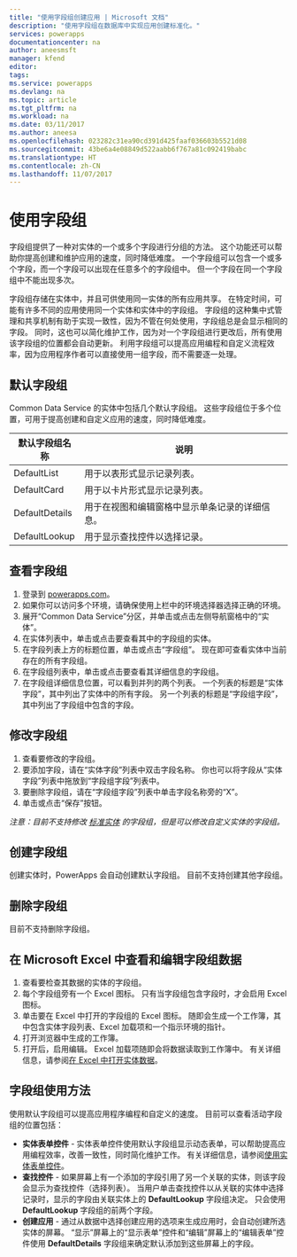 ```yaml
---
title: "使用字段组创建应用 | Microsoft 文档"
description: "使用字段组在数据库中实现应用创建标准化。"
services: powerapps
documentationcenter: na
author: aneesmsft
manager: kfend
editor: 
tags: 
ms.service: powerapps
ms.devlang: na
ms.topic: article
ms.tgt_pltfrm: na
ms.workload: na
ms.date: 03/11/2017
ms.author: aneesa
ms.openlocfilehash: 023282c31ea90cd391d425faaf036603b5521d08
ms.sourcegitcommit: 43be6a4e08849d522aabb6f767a81c092419babc
ms.translationtype: HT
ms.contentlocale: zh-CN
ms.lasthandoff: 11/07/2017
---
```

# <a name="use-field-groups"></a>使用字段组
字段组提供了一种对实体的一个或多个字段进行分组的方法。 这个功能还可以帮助你提高创建和维护应用的速度，同时降低难度。 一个字段组可以包含一个或多个字段，而一个字段可以出现在任意多个的字段组中。 但一个字段在同一个字段组中不能出现多次。

字段组存储在实体中，并且可供使用同一实体的所有应用共享。 在特定时间，可能有许多不同的应用使用同一个实体和实体中的字段组。 字段组的这种集中式管理和共享机制有助于实现一致性，因为不管在何处使用，字段组总是会显示相同的字段。 同时，这也可以简化维护工作，因为对一个字段组进行更改后，所有使用该字段组的位置都会自动更新。 利用字段组可以提高应用编程和自定义流程效率，因为应用程序作者可以直接使用一组字段，而不需要逐一处理。

## <a name="default-field-groups"></a>默认字段组
Common Data Service 的实体中包括几个默认字段组。 这些字段组位于多个位置，可用于提高创建和自定义应用的速度，同时降低难度。

| 默认字段组名称 | 说明 |
| --- | --- |
| DefaultList |用于以表形式显示记录列表。 |
| DefaultCard |用于以卡片形式显示记录列表。 |
| DefaultDetails |用于在视图和编辑窗格中显示单条记录的详细信息。 |
| DefaultLookup |用于显示查找控件以选择记录。 |

## <a name="view-a-field-group"></a>查看字段组
1. 登录到 [powerapps.com](https://web.powerapps.com)。
2. 如果你可以访问多个环境，请确保使用上栏中的环境选择器选择正确的环境。
3. 展开“Common Data Service”分区，并单击或点击左侧导航窗格中的“实体”。
4. 在实体列表中，单击或点击要查看其中的字段组的实体。
5. 在字段列表上方的标题位置，单击或点击“字段组”。 现在即可查看实体中当前存在的所有字段组。
6. 在字段组列表中，单击或点击要查看其详细信息的字段组。
7. 在字段组详细信息位置，可以看到并列的两个列表。 一个列表的标题是“实体字段”，其中列出了实体中的所有字段。 另一个列表的标题是“字段组字段”，其中列出了字段组中包含的字段。

## <a name="modify-a-field-group"></a>修改字段组
1. 查看要修改的字段组。
2. 要添加字段，请在“实体字段”列表中双击字段名称。 你也可以将字段从“实体字段”列表中拖放到“字段组字段”列表中。
3. 要删除字段组，请在“字段组字段”列表中单击字段名称旁的“X”。
4. 单击或点击“保存”按钮。

*注意：目前不支持修改 [标准实体](guided-learning/learning-common-data-service-entities.md) 的字段组，但是可以修改自定义实体的字段组。*

## <a name="creating-a-field-group"></a>创建字段组
创建实体时，PowerApps 会自动创建默认字段组。 目前不支持创建其他字段组。

## <a name="delete-a-field-group"></a>删除字段组
目前不支持删除字段组。

## <a name="view-and-edit-field-group-data-in-microsoft-excel"></a>在 Microsoft Excel 中查看和编辑字段组数据
1. 查看要检查其数据的实体的字段组。
2. 每个字段组旁有一个 Excel 图标。 只有当字段组包含字段时，才会启用 Excel 图标。
3. 单击要在 Excel 中打开的字段组的 Excel 图标。 随即会生成一个工作簿，其中包含实体字段列表、Excel 加载项和一个指示环境的指针。
4. 打开浏览器中生成的工作簿。
5. 打开后，启用编辑。 Excel 加载项随即会将数据读取到工作簿中。 有关详细信息，请参阅[在 Excel 中打开实体数据](data-platform-interactive-excel.md)。

## <a name="field-group-usage"></a>字段组使用方法
使用默认字段组可以提高应用程序编程和自定义的速度。 目前可以查看活动字段组的位置包括：

* **实体表单控件** - 实体表单控件使用默认字段组显示动态表单，可以帮助提高应用编程效率，改善一致性，同时简化维护工作。 有关详细信息，请参阅[使用实体表单控件](entity-form-control.md)。
* **查找控件** - 如果屏幕上有一个添加的字段引用了另一个关联的实体，则该字段会显示为查找控件（选择列表）。 当用户单击查找控件以从关联的实体中选择记录时，显示的字段由关联实体上的 **DefaultLookup** 字段组决定。 只会使用 **DefaultLookup** 字段组的前两个字段。
* **创建应用** - 通过从数据中选择创建应用的选项来生成应用时，会自动创建所选实体的屏幕。 “显示”屏幕上的“显示表单”控件和“编辑”屏幕上的“编辑表单”控件使用 **DefaultDetails** 字段组来确定默认添加到这些屏幕上的字段。

